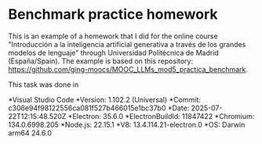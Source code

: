 # Benchmark practice homework
This is an example of a homework that I did for the online course "Introducción a la inteligencia artificial generativa a través de los grandes modelos de lenguaje" through Universidad Politécnica de Madrid (España/Spain). The example is based on this repository: https://github.com/ging-moocs/MOOC_LLMs_mod5_practica_benchmark.

This task was done in

*Visual Studio Code
*Version: 1.102.2 (Universal)
*Commit: c306e94f98122556ca081f527b466015e1bc37b0
*Date: 2025-07-22T12:15:48.520Z
*Electron: 35.6.0
*ElectronBuildId: 11847422
*Chromium: 134.0.6998.205
*Node.js: 22.15.1
*V8: 13.4.114.21-electron.0
*OS: Darwin arm64 24.6.0
